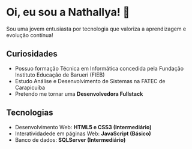 # Oi, eu sou a Nathallya! 👋
Sou uma jovem entusiasta por tecnologia que valoriza a aprendizagem e evolução contínua!

## Curiosidades
* Possuo formação Técnica em Informática concedida pela Fundação Instituto Educação de Barueri (FIEB)
* Estudo Análise e Desenvolvimento de Sistemas na FATEC de Carapicuíba
* Pretendo me tornar uma **Desenvolvedora Fullstack**
## Tecnologias 
* Desenvolvimento Web: **HTML5 e CSS3 (Intermediário)**
* Interatividadede em páginas Web: **JavaScript (Básico)**
* Banco de dados: **SQLServer (Intermediário)**

  

